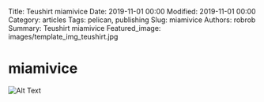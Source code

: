 Title: Teushirt miamivice
Date: 2019-11-01 00:00
Modified: 2019-11-01 00:00
Category: articles
Tags: pelican, publishing
Slug: miamivice
Authors: robrob
Summary: Teushirt miamivice
Featured_image: images/template_img_teushirt.jpg

# miamivice
![Alt Text]({static}/images/template_img_teushirt.jpg)